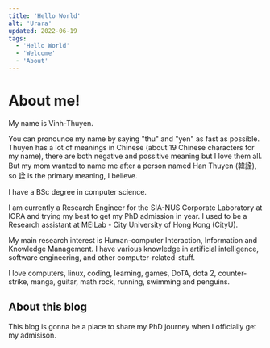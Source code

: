 ```yaml
---
title: 'Hello World'
alt: 'Urara'
updated: 2022-06-19
tags:
  - 'Hello World'
  - 'Welcome'
  - 'About'
---
```



# About me!

My name is Vinh-Thuyen. 

You can pronounce my name by saying "thu" and "yen" as fast as possible. Thuyen has a lot of meanings in Chinese (about 19 Chinese characters for my name), there are both negative and possitive meaning but I love them all. But my mom wanted to name me after a person named Han Thuyen (韓詮), so 詮 is the primary meaning, I believe. 

I have a BSc degree in computer science. 

I am currently a Research Engineer for the SIA-NUS Corporate Laboratory at IORA and trying my best to get my PhD admission in year. I used to be a Research assistant at MEILab - City University of Hong Kong (CityU). 

My main research interest is Human-computer Interaction, Information and Knowledge Management. I have various knowledge in artificial intelligence, software engineering, and other computer-related-stuff.

I love computers, linux, coding, learning, games, DoTA, dota 2, counter-strike, manga, guitar, math rock, running, swimming and penguins. 

## About this blog

This blog is gonna be a place to share my PhD journey when I officially get my admisison. 

